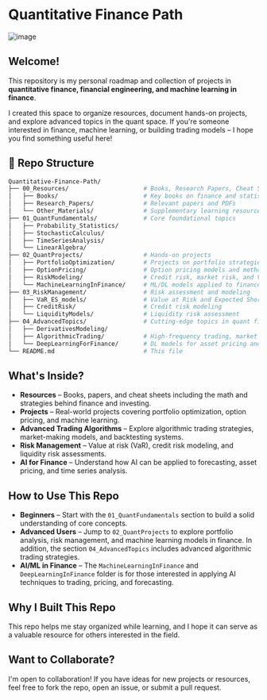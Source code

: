 # Quantitative Finance Path   

![image](https://github.com/user-attachments/assets/56d5054f-1a3b-4c3d-a613-7c70b246f532)

## Welcome!  
This repository is my personal roadmap and collection of projects in **quantitative finance, financial engineering, and machine learning in finance**.  

I created this space to organize resources, document hands-on projects, and explore advanced topics in the quant space. If you're someone interested in finance, machine learning, or building trading models – I hope you find something useful here!  



## 📂 Repo Structure  

```bash
Quantitative-Finance-Path/
├── 00_Resources/                     # Books, Research Papers, Cheat Sheets
│   ├── Books/                        # Key books on finance and statistics
│   ├── Research_Papers/              # Relevant papers and PDFs
│   └── Other_Materials/              # Supplementary learning resources
├── 01_QuantFundamentals/             # Core foundational topics
│   ├── Probability_Statistics/       
│   ├── StochasticCalculus/
│   ├── TimeSeriesAnalysis/
│   └── LinearAlgebra/
├── 02_QuantProjects/                 # Hands-on projects
│   ├── PortfolioOptimization/        # Projects on portfolio strategies
│   ├── OptionPricing/                # Option pricing models and methods
│   ├── RiskModeling/                 # Credit risk, market risk, and VaR models
│   └── MachineLearningInFinance/     # ML/DL models applied to finance
├── 03_RiskManagement/                # Risk assessment and modeling
│   ├── VaR_ES_models/                # Value at Risk and Expected Shortfall models
│   ├── CreditRisk/                   # Credit risk modeling
│   └── LiquidityModels/              # Liquidity risk assessment
├── 04_AdvancedTopics/                # Cutting-edge topics in quant finance
│   ├── DerivativesModeling/
│   ├── AlgorithmicTrading/           # High-frequency trading, market making
│   └── DeepLearningForFinance/       # DL models for asset pricing and forecasting
└── README.md                         # This file

```


## What's Inside?  
- **Resources** – Books, papers, and cheat sheets including the math and strategies behind finance and investing.  
- **Projects** – Real-world projects covering portfolio optimization, option pricing, and machine learning.  
- **Advanced Trading Algorithms** – Explore algorithmic trading strategies, market-making models, and backtesting systems.  
- **Risk Management** – Value at risk (VaR), credit risk modeling, and liquidity risk assessments.  
- **AI for Finance** – Understand how AI can be applied to forecasting, asset pricing, and time series analysis. 


## How to Use This Repo  
- **Beginners** – Start with the `01_QuantFundamentals` section to build a solid understanding of core concepts.  
- **Advanced Users** – Jump to `02_QuantProjects` to explore portfolio analysis, risk management, and machine learning models in finance. In addition, the section `04_AdvancedTopics` includes advanced algorithmic trading strategies.
- **AI/ML in Finance** – The `MachineLearningInFinance` and `DeepLearningInFinance`  folder is for those interested in applying AI techniques to trading, pricing, and forecasting.  



## Why I Built This Repo  
This repo helps me stay organized while learning, and I hope it can serve as a valuable resource for others interested in the field.  



## Want to Collaborate?  
I'm open to collaboration! If you have ideas for new projects or resources, feel free to fork the repo, open an issue, or submit a pull request.  

